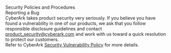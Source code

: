 Security Policies and Procedures  
Reporting a Bug  
CyberArk takes product security very seriously. If you believe you have found a vulnerability in one of our products, we ask that you follow responsible disclosure guidelines and contact  product_security@cyberark.com and work with us toward a quick resolution to protect our customers.  
Refer to CyberArk [Security Vulnerability Policy](https://www.cyberark.com/cyberark-security-vulinerability-policy.pdf) for more details.  

